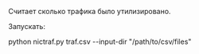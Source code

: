 Считает сколько трафика было утилизировано.

Запускать:

python nictraf.py traf.csv --input-dir "/path/to/csv/files"
